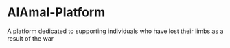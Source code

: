 ﻿# AlAmal-Platform
 A platform dedicated to supporting individuals who have lost their limbs as a result of the war


